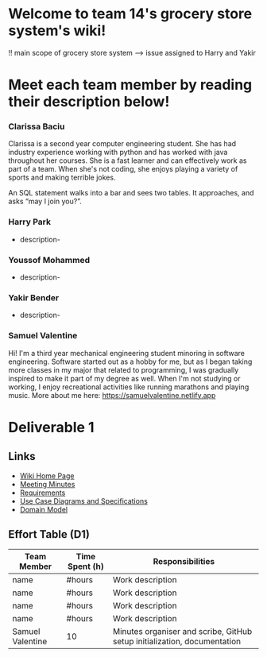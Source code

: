 # Welcome to team 14's grocery store system's wiki!
!! main scope of grocery store system --> issue assigned to Harry and Yakir

# Meet each team member by reading their description below!

### Clarissa Baciu
Clarissa is a second year computer engineering student. She has had industry experience working with python and has worked with java throughout her courses. She is a fast learner and can effectively work as part of a team. When she's not coding, she enjoys playing a variety of sports and making terrible jokes.

An SQL statement walks into a bar and sees two tables. It approaches, and asks “may I join you?”. 

### Harry Park
- description-

### Youssof Mohammed
- description-

### Yakir Bender
- description-

### Samuel Valentine
Hi! I'm a third year mechanical engineering student minoring in software engineering. Software started out as a hobby for me, but as I began taking more classes in my major that related to programming, I was gradually inspired to make it part of my degree as well.  When I'm not studying or working, I enjoy recreational activities like running marathons and playing music. More about me here: https://samuelvalentine.netlify.app

# Deliverable 1
## Links
* [Wiki Home Page](https://github.com/McGill-ECSE321-Winter2022/project-group-group-14/wiki)
* [Meeting Minutes](https://github.com/McGill-ECSE321-Winter2022/project-group-group-14/wiki/Meeting-Minutes)
* [Requirements](https://github.com/McGill-ECSE321-Winter2022/project-group-group-14/wiki/Requirements)   
* [Use Case Diagrams and Specifications](https://github.com/McGill-ECSE321-Winter2022/project-group-group-14/wiki/Use-Cases)   
* [Domain Model](https://github.com/McGill-ECSE321-Winter2022/project-group-group-14/wiki/Domain-Model)   

## Effort Table (D1)
| Team Member | Time Spent (h) | Responsibilities | 
| --- | --- | --- |
| name | #hours | Work description |
| name | #hours | Work description |
| name | #hours | Work description |
| name | #hours | Work description |
| Samuel Valentine | 10 | Minutes organiser and scribe, GitHub setup initialization, documentation |
